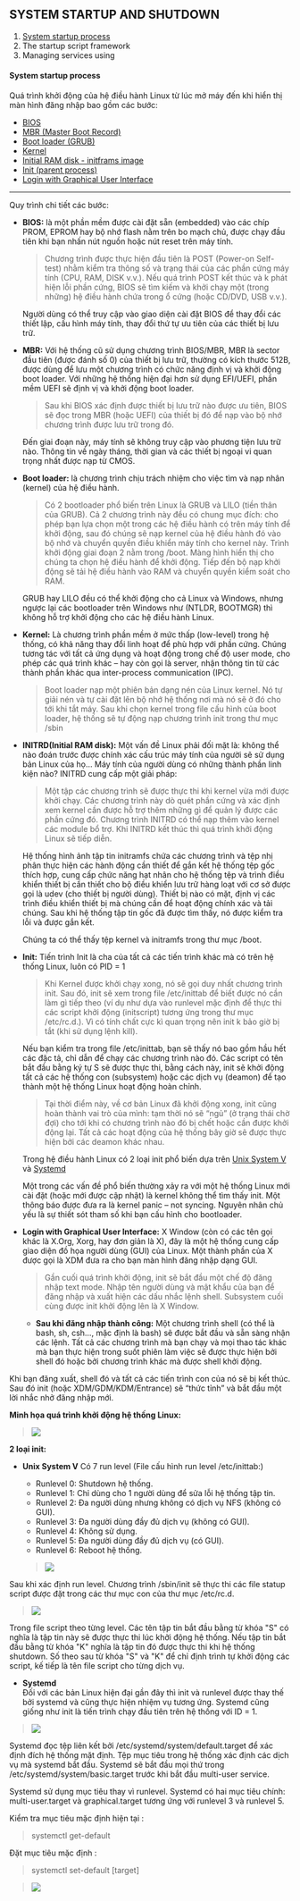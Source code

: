 ## SYSTEM STARTUP AND SHUTDOWN
1. [System startup process](#startup)
2. The startup script framework
3. Managing services using

#### System startup process <a name="startup"></a>
Quá trình khởi động của hệ điều hành Linux từ lúc mở máy đến khi hiển thị màn hình đăng nhập bao gồm các bước:
- [BIOS](#bios)
- [MBR (Master Boot Record)](#mbr)
- [Boot loader (GRUB)](#bootloader)
- [Kernel](#kernel)
- [Initial RAM disk - initframs image](#initrd)
- [Init (parent process)](#init)
- [Login with Graphical User Interface](#login)
***
Quy trình chi tiết các bước:
- **BIOS:** <a name="bios"></a> là một phần mềm được cài đặt sẵn (embedded) vào các chíp PROM, EPROM hay bộ nhớ flash nằm trên bo mạch chủ, được chạy đầu tiên khi bạn nhấn nút nguồn hoặc nút reset trên máy tính. 
  
  > Chương trình được thực hiện đầu tiên là POST (Power-on Self-test) nhằm kiểm tra thông số và trạng thái của các phần cứng máy tính (CPU, RAM, DISK v.v.). Nếu quá trình POST kết thúc và k phát hiện lỗi phần cứng, BIOS sẽ tìm kiếm và khởi chạy một (trong những) hệ điều hành chứa trong ổ cứng (hoặc CD/DVD, USB v.v.). 
  
  Người dùng có thể truy cập vào giao diện cài đặt BIOS để thay đổi các thiết lập, cấu hình máy tính, thay đổi thứ tự ưu tiên của các thiết bị lưu trữ.

- **MBR:** <a name="mbr"></a>Với hệ thống cũ sử dụng chương trình BIOS/MBR, MBR là sector đầu tiên (được đánh số 0) của thiết bị lưu trữ, thường có kích thước 512B, được dùng để lưu một chương trình có chức năng định vị và khởi động boot loader. Với những hệ thống hiện đại hơn sử dụng EFI/UEFI, phần mềm UEFI sẽ định vị và khởi động boot loader.
  
  > Sau khi BIOS xác định được thiết bị lưu trữ nào được ưu tiên, BIOS sẽ đọc trong MBR (hoặc UEFI) của thiết bị đó để nạp vào bộ nhớ chương trình được lưu trữ trong đó. 
  
  Đến giai đoạn này, máy tính sẽ không truy cập vào phương tiện lưu trữ nào. Thông tin về ngày tháng, thời gian và các thiết bị ngoại vi quan trọng nhất được nạp từ CMOS.
  
- **Boot loader:** <a name="bootloader"></a> là chương trình chịu trách nhiệm cho việc tìm và nạp nhân (kernel) của hệ điều hành.
  
  > Có 2 bootloader phổ biến trên Linux là GRUB và LILO (tiền thân của GRUB). Cả 2 chương trình này đều có chung mục đích: cho phép bạn lựa chọn một trong các hệ điều hành có trên máy tính để khởi động, sau đó chúng sẽ nạp kernel của hệ điều hành đó vào bộ nhớ và chuyển quyền điều khiển máy tính cho kernel này. Trình khởi động giai đoạn 2 nằm trong /boot. Màng hình hiển thị cho chúng ta chọn hệ điều hành để khởi động. Tiếp đến bộ nạp khởi động sẽ tải hệ điều hành vào RAM và chuyển quyền kiểm soát cho RAM.
  
  GRUB hay LILO đều có thể khởi động cho cả Linux và Windows, nhưng ngược lại các bootloader trên Windows như (NTLDR, BOOTMGR) thì không hỗ trợ khởi động cho các hệ điều hành Linux.
  
- **Kernel:** <a name="kernel"></a>Là chương trình phần mềm ở mức thấp (low-level) trong hệ thống, có khả năng thay đổi linh hoạt để phù hợp với phần cứng. Chúng tương tác với tất cả ứng dụng và hoạt động trong chế độ user mode, cho phép các quá trình khác – hay còn gọi là server, nhận thông tin từ các thành phần khác qua inter-process communication (IPC).
  
  > Boot loader nạp một phiên bản dạng nén của Linux kernel. Nó tự giải nén và tự cài đặt lên bộ nhớ hệ thống nơi mà nó sẽ ở đó cho tới khi tắt máy. Sau khi chọn kernel trong file cấu hình của boot loader, hệ thống sẽ tự động nạp chương trình init trong thư mục /sbin
  
- **INITRD(Initial RAM disk):** <a name="initrd"></a>Một vấn đề Linux phải đối mặt là: không thể nào đoán trước được chính xác cấu trúc máy tính của người sẽ sử dụng bản Linux của họ… Máy tính của người dùng có những thành phần linh kiện nào? INITRD cung cấp một giải pháp:
  
  > Một tập các chương trình sẽ được thực thi khi kernel vừa mới được khởi chạy. Các chương trình này dò quét phần cứng và xác định xem kernel cần được hỗ trợ thêm những gì để quản lý được các phần cứng đó. Chương trình INITRD có thể nạp thêm vào kernel các module bổ trợ. Khi INITRD kết thúc thì quá trình khởi động Linux sẽ tiếp diễn.
  
  Hệ thống hình ảnh tập tin initramfs chứa các chương trình và tệp nhị phân thực hiện các hành động cần thiết để gắn kết hệ thống tệp gốc thích hợp, cung cấp chức năng hạt nhân cho hệ thống tệp và trình điều khiển thiết bị cần thiết cho bộ điều khiển lưu trữ hàng loạt với cơ sở được gọi là udev (cho thiết bị người dùng). Thiết bị nào có mặt, định vị các trình điều khiển thiết bị mà chúng cần để hoạt động chính xác và tải chúng. Sau khi hệ thống tập tin gốc đã được tìm thấy, nó được kiểm tra lỗi và được gắn kết. 
  
  Chúng ta có thể thấy tệp kernel và initramfs trong thư mục /boot.
  
- **Init:** <a name="init"></a>Tiến trình Init là cha của tất cả các tiến trình khác mà có trên hệ thống Linux, luôn có PID = 1 
  
  > Khi Kernel được khởi chạy xong, nó sẽ gọi duy nhất chương trình init. Sau đó, init sẽ xem trong file /etc/inittab để biết được nó cần làm gì tiếp theo (ví dụ như dựa vào runlevel mặc định để thực thi các script khởi động (initscript) tương ứng trong thư mục /etc/rc.d.). Vì có tính chất cực kì quan trọng nên init k bảo giờ bị tắt (khi sử dụng lệnh kill).
  
  Nếu bạn kiểm tra trong file /etc/inittab, bạn sẽ thấy nó bao gồm hầu hết các đặc tả, chỉ dẫn để chạy các chương trình nào đó. Các script có tên bắt đầu bằng ký tự S sẽ được thực thi, bằng cách này, init sẽ khởi động tất cả các hệ thống con (subsystem) hoặc các dịch vụ (deamon) để tạo thành một hệ thống Linux hoạt động hoàn chỉnh.
  
  > Tại thời điểm này, về cơ bản Linux đã khởi động xong, init cũng hoàn thành vai trò của mình: tạm thời nó sẽ “ngủ” (ở trạng thái chờ đợi) cho tới khi có chương trình nào đó bị chết hoặc cần được khởi động lại. Tất cả các hoạt động của hệ thống bây giờ sẽ được thực hiện bởi các deamon khác nhau.
  
  Trong hệ điều hành Linux có 2 loại init phổ biến dựa trên [Unix System V](#usv) và [Systemd](#systemd)
  
  Một trong các vấn đề phổ biến thường xảy ra với một hệ thống Linux mới cài đặt (hoặc mới được cập nhật) là kernel không thể tìm thấy init. Một thông báo được đưa ra là kernel panic – not syncing. Nguyên nhân chủ yếu là sự thiết sót tham số khi bạn cấu hình cho bootloader.
  
- **Login with Graphical User Interface:** <a name="login"></a>X Window (còn có các tên gọi khác là X.Org, Xorg, hay đơn giản là X), đây là một hệ thống cung cấp giao diện đồ họa người dùng (GUI) của Linux. Một thành phần của X được gọi là XDM đưa ra cho bạn màn hình đăng nhập dạng GUI.
  
  >Gần cuối quá trình khởi động, init sẽ bắt đầu một chế độ đăng nhập text mode. Nhập tên người dùng và mật khẩu của bạn để đăng nhập và xuất hiện các dấu nhắc lệnh shell. Subsystem cuối cùng được init khởi động lên là X Window.
  
  - **Sau khi đăng nhập thành công:**
  Một chương trình shell (có thể là bash, sh, csh…, mặc định là bash) sẽ được bắt đầu và sẵn sàng nhận các lệnh. Tất cả các chương trình mà bạn chạy và mọi thao tác khác mà bạn thực hiện trong suốt phiên làm việc sẽ được thực hiện bởi shell đó hoặc bởi chương trình khác mà được shell khởi động.

Khi bạn đăng xuất, shell đó và tất cả các tiến trình con của nó sẽ bị kết thúc. Sau đó init (hoặc XDM/GDM/KDM/Entrance) sẽ “thức tỉnh” và bắt đầu một lời nhắc nhở đăng nhập mới.

**Minh họa quá trình khởi động hệ thống Linux:**
> ![](.images/report2/boot-process.png)

**2 loại init:**
 - **Unix System V** <a name="usv"></a>
 Có 7 run level (File cấu hình run level /etc/inittab:)
   - Runlevel 0: Shutdown hệ thống.
   - Runlevel 1: Chỉ dùng cho 1 người dùng để sửa lỗi hệ thống tập tin.
   - Runlevel 2: Đa người dùng nhưng không có dịch vụ NFS (không có GUI).
   - Runlevel 3: Đa người dùng đầy đủ dịch vụ (không có GUI).
   - Runlevel 4: Không sử dụng.
   - Runlevel 5: Đa người dùng đầy đủ dịch vụ (có GUI).
   - Runlevel 6: Reboot hệ thống.
   
   > ![](.images/report2/runlevel.png)
   
 Sau khi xác định run level. Chương trình /sbin/init sẽ thực thi các file statup script được đặt trong các thư mục con của thư mục /etc/rc.d.
   
   > ![](.images/report2/runlevel1.png)
   
   Trong file script theo từng level. Các tên tập tin bắt đầu bằng từ khóa "S" có nghĩa là tập tin này sẽ được thực thi lúc khởi động hệ thống. Nếu tập tin bắt đầu bằng từ khóa "K" nghĩa là tập tin đó được thực thi khi hệ thống shutdown. Số theo sau từ khóa "S" và "K" để chỉ định trình tự khởi động các script, kế tiếp là tên file script cho từng dịch vụ.
  - **Systemd** <a name="systemd"></a>   
   Đối với các bản Linux hiện đại gần đây thì init và runlevel được thay thế bởi systemd và cũng thực hiện nhiệm vụ tương ứng. Systemd cũng giống như init là tiến trình chạy đầu tiên trên hệ thống với ID = 1.
   
   > ![](.images/report2/systemd1.png)
   
   Systemd đọc tệp liên kết bởi /etc/systemd/system/default.target để xác định đích hệ thống mặt định. Tệp mục tiêu trong hệ thống xác định các dịch vụ mà systemd bắt đầu. Systemd sẽ bắt đầu mọi thứ trong /etc/systemd/system/basic.target trước khi bắt đầu multi-user service.
   
   Systemd sử dụng mục tiêu thay vì runlevel. Systemd có hai mục tiêu chính: multi-user.target và graphical.target tương ứng với runlevel 3 và runlevel 5.
   
   Kiểm tra mục tiêu mặc định hiện tại :
   
   > systemctl get-default
   
   Đặt mục tiêu mặc định :
   
   > systemctl set-default [target]
   
   > ![](.images/report2/systemd2.png)
   
   
   
   
   
   
   
